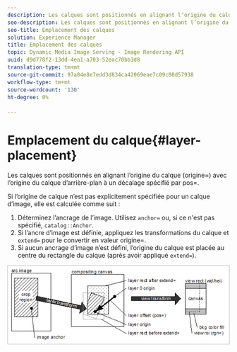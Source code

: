 ```yaml
---
description: Les calques sont positionnés en alignant l’origine du calque (origine=) avec l’origine du calque d’arrière-plan à un décalage spécifié par pos=.
seo-description: Les calques sont positionnés en alignant l’origine du calque (origine=) avec l’origine du calque d’arrière-plan à un décalage spécifié par pos=.
seo-title: Emplacement des calques
solution: Experience Manager
title: Emplacement des calques
topic: Dynamic Media Image Serving - Image Rendering API
uuid: d9d778f2-13dd-4ea1-a703-52eac70bb3d8
translation-type: tm+mt
source-git-commit: 97a84e8e7edd3d834ca42069eae7c09c00d57938
workflow-type: tm+mt
source-wordcount: '130'
ht-degree: 0%

---
```



# Emplacement du calque{#layer-placement}

Les calques sont positionnés en alignant l’origine du calque (origine=) avec l’origine du calque d’arrière-plan à un décalage spécifié par pos=.

Si l’origine de calque n’est pas explicitement spécifiée pour un calque d’image, elle est calculée comme suit :

1. Déterminez l’ancrage de l’image. Utilisez `anchor=` ou, si ce n&#39;est pas spécifié, `catalog::Anchor`.
1. Si l’ancre d’image est définie, appliquez les transformations du calque et `extend=` pour le convertir en valeur origine=.
1. Si aucun ancrage d’image n’est défini, l’origine du calque est placée au centre du rectangle du calque (après avoir appliqué `extend=`).

![](assets/layerplacement.png)

